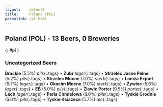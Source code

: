 ```yaml
---
layout:    default
title:     Poland (POL)
permalink: /pl.html
---
```


## Poland (POL) - 13 Beers, 0 Breweries
{: #pl }




### Uncategorized Beers

**Brackie** (5.5%) _pils_{:.tags}  • 
**Żubr**  _lager_{:.tags}  • 
**Strzelec Jasne Pelne** (5.2%) _pils_{:.tags}  • 
**Strzelec Mocne** (7.0%) _sterk_{:.tags}  • 
**Lomża Export** (5.7%) _lager_{:.tags}  • 
**Okocim Mocne** (7.0%) _sterk_{:.tags}  • 
**Żywiec** (5.6%) _lager_{:.tags}  • 
**EB** (5.0%) _pils_{:.tags}  • 
**Żiewic Porter** (9.5%) _porter_{:.tags}  • 
**Lech**  _lager_{:.tags}  • 
**Perla Chmielowa** (6.0%) _pils_{:.tags}  • 
**Tyskie Grodnie** (5.6%) _pils_{:.tags}  • 
**Tyskie Ksiazece** (5.7%) _ale_{:.tags} 



 
